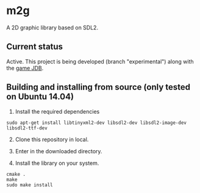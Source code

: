 # m2g

A 2D graphic library based on SDL2.


## Current status

Active. This project is being developed (branch "experimental") along with the [game JDB](https://github.com/moisesjbc/JDB).


## Building and installing from source (only tested on Ubuntu 14.04)

1. Install the required dependencies 

```
sudo apt-get install libtinyxml2-dev libsdl2-dev libsdl2-image-dev libsdl2-ttf-dev
```

2. Clone this repository in local.

3. Enter in the downloaded directory.

4. Install the library on your system.

```
cmake .
make
sudo make install
```
